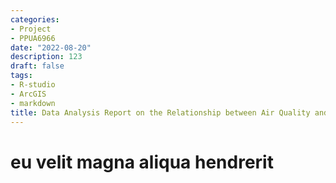 ```yaml
---
categories:
- Project
- PPUA6966
date: "2022-08-20"
description: 123
draft: false
tags:
- R-studio
- ArcGIS
- markdown
title: Data Analysis Report on the Relationship between Air Quality and Population Mobility in California, USA
---
```


# eu velit magna aliqua hendrerit

